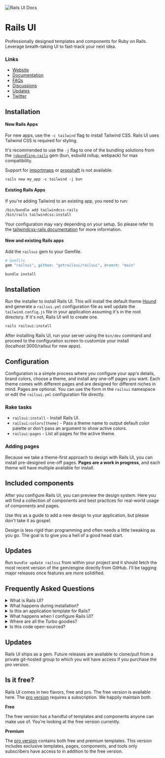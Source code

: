 ![Rails UI Docs](https://f001.backblazeb2.com/file/railsui/docs/rui-docs-header.png)

# Rails UI

Professionally designed templates and components for Ruby on Rails. Leverage breath-taking UI to fast-track your next idea.

### Links

- [Website](https://railsui.com)
- [Documentation](https://railsui.com/docs)
- [FAQs](https://railsui.com/docs/faqs)
- [Discussions](https://github.com/getrailsui/railsui/discussions)
- [Updates](https://railsui.com/updates)
- [Twitter](https://twitter.com/railsui_)

## Installation

#### New Rails Apps

For new apps, use the `-c tailwind` flag to install Tailwind CSS. Rails UI uses Tailwind CSS is required for styling.

It's recommended to use the `-j` flag to one of the bundling solutions from the [`jsbundling-rails`](https://github.com/rails/jsbundling-rails) gem (bun, esbuild rollup, webpack) for max compatibility.

Support for [importmaps](https://github.com/rails/importmap-rails) or [propshaft](https://github.com/rails/propshaft) is not available.

```
rails new my_app -c tailwind -j bun
```

#### Existing Rails Apps

If you're adding Tailwind to an existing app, you need to run:

```bash
/bin/bundle add tailwindcss-rails
/bin/rails tailwindcss:install
```

Your configuration may vary depending on your setup. So please refer to the [tailwindcss-rails documentation](https://github.com/rails/tailwindcss-rails) for more information.

#### New and existing Rails apps

Add the `railsui` gem to your Gemfile.

```ruby
# Gemfile
gem "railsui", github: "getrailsui/railsui", branch: "main"
```

```bash
bundle install
```

## Installation

Run the installer to install Rails UI. This will install the default theme [Hound](https://railsui.com/templates/hound) and generate a `railsui.yml` configuration file as well update the `tailwind.config.js` file in your application assuming it's in the root directory. If it's not, Rails UI will to create one.

```bash
rails railsui:install
```

After installing Rails UI, run your server using the `bin/dev` command and proceed to the configuration screen to customize your install (localhost:3000/railsui for new apps).

## Configuration

Configuration is a simple process where you configure your app's details, brand colors, choose a theme, and install any one-off pages you want. Each theme comes with different pages and are designed for different niches in mind. Pages are optional. You can use the form in the `railsui` namespace or edit the `railsui.yml` configuration file directly.

### Rake tasks

- `railsui:install` - Install Rails UI.
- `railsui:colors[theme]` - Pass a theme name to output default color palette or don't pass an argument to show active colors.
- `railsui:pages` - List all pages for the active theme.

### Adding pages

Because we take a theme-first approach to design with Rails UI, you can install pre-designed one-off pages. **Pages are a work in progress**, and each theme will have multiple available for install.

## Included components

After you configure Rails UI, you can preview the design system. Here you will find a collection of components and best practices for real-world usage of components and pages.

Use this as a guide to add a new design to your application, but please don't take it as gospel.

Design is less rigid than programming and often needs a little tweaking as you go. The goal is to give you a hell of a good head start.

## Updates

Run `bundle update railsui` from within your project and it should fetch the most recent version of the gem/engine directly from GitHub. I'll be tagging major releases once features are more solidified.

## Frequently Asked Questions

<details>
  <summary>What is Rails UI? </summary>

[Rails UI](https://railsui.com) is plug-and-play UI for Ruby on Rails applications. It takes a theme-based approach to product design and offers a suite of pre-designed components and pages for rails developer looking to move fast but look good doing so.

</details>

<details>
<summary>
  What happens during installation?
</summary>

Installing Rails UI is a quick process that goes something like this:

1. Install the gem
2. Run the installer `rails railsui:install`
3. Boot your server and load the Rails UI landing page and click "Configure app"
4. Set a application name, support email and choose a template.
5. Optionally install pre-designed pages bundled with your chosen template.

### Dependencies included by default

#### Gems

We keep the gem list simple because Rails UI focuses less on core application logic.

- [rails](https://rubygems.org/gems/rails)
- [railsui_icon](https://rubygems.org/gems/railsui_icon)
- [meta-tags](https://rubygems.org/gems/meta-tags)

#### Icons

For all Rails UI themes and components, I leverage [heroicons](https://heroicons.com). These icons come in multiple variants which is useful for different design problems. I recommended sticking with one library of icons and one variant for better consistency. Icons are sourced from another gem I made called [railsui_icon](https://rubygems.org/gems/railsui_icon).

### Installation details

#### ActiveStorage and ActionText

- Add ActiveStorage and ActionText support for rich text editing.

#### Frontend Tools

- Use Stimulus.js for JavaScript functionality.
- Install custom scaffolds and generators based on installed template.
- Tailwind CSS for styles.

#### Email Templates

- Include a custom mailer layout and helpers for easy email design and coding.

</details>

<details>
  <summary>Is this an application template for Rails?</summary>

No. Well, kind of, but mostly this is a hybrid Rails engine not like other engines you've probably used. You can think of Rails UI as a source of truth for design elements, components, and views that significantly influence what your end users see when interacting with your app. It takes the guesswork out of the design problem.

**Rails UI is meant for brand new Rails applications.** You'll want to use it on the "first run" so you can establish the foundation for assets and design patterns early on. To use Rails UI you need to choose a theme (more themes coming soon) that will act as the basis for future design elements.

At this time Rails UI does not integrate directly with application templates like Jumpstart Pro or Bulletrain. Most templates come with some form of their own front-end and that leads to too many conflicts.

</details>

<details>
  <summary>What happens when I configure Rails UI? </summary>

- A custom configuration yaml file `railsui.yml` is added to your application in the `config` directory.
- Dependencies and any necessary assets are installed and/or copied to your application.
- A custom design system for repeatable web elements is inititalized. Think of this as a system for providing design direction when creating new features. This includes typography, font elements, and SVG icons.
- Optionally install one-off pages (i.e. About us, Pricing, etc...). Use these as a starting point.
- Install scaffold templates that follow the theme you chose.
- After installing the Rails UI gem and running the installer, you may configure your application preferences.
</details>

<details>
  <summary>Where are all the Turbo goodies?</summary>

We're just hitting ground with Rails UI so expect to see additional components and solutions in the future. We have loads of ideas but would always love to hear yours as well.

</details>

<details>
  <summary>Is this code open-sourced?</summary>

Rails UI it is free and clear to try out but not redistribute. There's a [pro version](https://railsui.com/pricing) that comes with more pages and components.

The _eventual_ license model will be a non-exclusive one, which essentially means you don't have permission to modify or share Rails UI as your own product but you can use it freely in your projects. New themes and components will be a part ongoing development.

</details>

## Updates

Rails UI ships as a gem. Future releases are available to clone/pull from a private git-hosted group to which you will have access if you purchase the pro version.

## Is it free?

Rails UI comes in two flavors, free and pro. The free version is available here. The [pro version](https://railsui.com/pricing) requires a subscription. We happily maintain both.

**Free**

The free version has a handful of templates and components anyone can make use of. You're looking at the free version currently.

**Premium**

The [pro version](https://railsui.com/pricing) contains both free and premium templates. This version includes exclusive templates, pages, components, and tools only subscribers have access to in addition to the free version.
